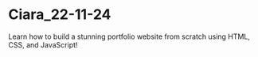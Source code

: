 # Ciara_22-11-24
Learn how to build a stunning portfolio website from scratch using HTML, CSS, and JavaScript!
